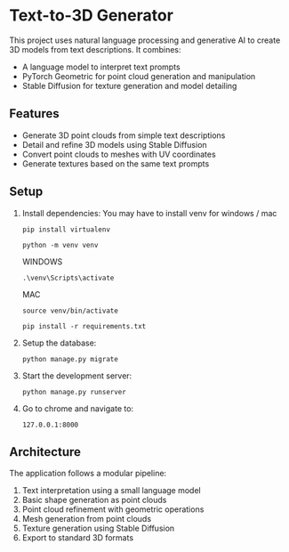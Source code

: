 # Text-to-3D Generator

This project uses natural language processing and generative AI to create 3D models from text descriptions. It combines:

- A language model to interpret text prompts
- PyTorch Geometric for point cloud generation and manipulation
- Stable Diffusion for texture generation and model detailing

## Features

- Generate 3D point clouds from simple text descriptions
- Detail and refine 3D models using Stable Diffusion
- Convert point clouds to meshes with UV coordinates
- Generate textures based on the same text prompts

## Setup

1. Install dependencies:
   You may have to install venv for windows / mac

   ```
   pip install virtualenv
   ```
   ```
   python -m venv venv
   ```
   WINDOWS
   ```
   .\venv\Scripts\activate
   ```
   MAC
   ```
   source venv/bin/activate 
   ```
   ```
   pip install -r requirements.txt
   ```
2. Setup the database:
   ```
   python manage.py migrate
   ```

3. Start the development server:
   ```
   python manage.py runserver

   ```

4. Go to chrome and navigate to:
   ```
   127.0.0.1:8000
   ```

## Architecture

The application follows a modular pipeline:
1. Text interpretation using a small language model
2. Basic shape generation as point clouds
3. Point cloud refinement with geometric operations
4. Mesh generation from point clouds
5. Texture generation using Stable Diffusion
6. Export to standard 3D formats
